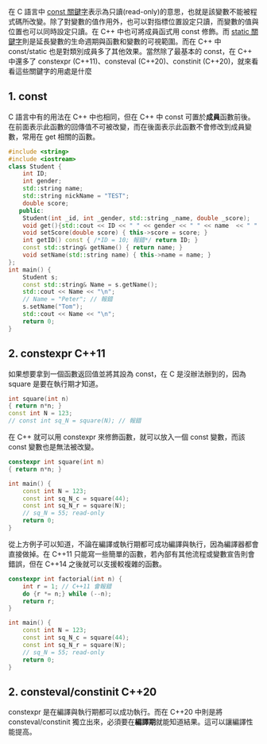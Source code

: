 在 C 語言中 [const 關鍵字](https://github.com/JrPhy/C_tutorial/blob/main/CH7-%E7%94%9F%E5%91%BD%E9%80%B1%E6%9C%9F%E8%88%87%E5%8F%AF%E8%A6%96%E7%AF%84%E5%9C%8D.md#5-%E9%97%9C%E9%8D%B5%E5%AD%97-const)表示為只讀(read-only)的意思，也就是該變數不能被程式碼所改變。除了對變數的值作用外，也可以對指標位置設定只讀，而變數的值與位置也可以同時設定只讀。在 C++ 中也可將成員函式用 const 修飾。而 [static 關鍵字](https://github.com/JrPhy/C_tutorial/blob/main/CH7-%E7%94%9F%E5%91%BD%E9%80%B1%E6%9C%9F%E8%88%87%E5%8F%AF%E8%A6%96%E7%AF%84%E5%9C%8D.md#1-static)則是延長變數的生命週期與函數和變數的可視範圍。而在 C++ 中 const/static 也是對類別成員多了其他效果。當然除了最基本的 const，在 C++ 中還多了 constexpr (C++11)、consteval (C++20)、constinit (C++20)，就來看看這些關鍵字的用處是什麼

## 1. const
C 語言中有的用法在 C++ 中也相同，但在 C++ 中 const 可置於**成員**函數前後。在前面表示此函數的回傳值不可被改變，而在後面表示此函數不會修改到成員變數，常用在 get 相關的函數。
```cpp
#include <string>
#include <iostream>
class Student {
    int ID;
    int gender;
    std::string name;
    std::string nickName = "TEST";
    double score;
   public:
    Student(int _id, int _gender, std::string _name, double _score);
    void get(){std::cout << ID << " " << gender << " " << name  << " " << score << std::endl;}
    void setScore(double score) { this->score = score; }
    int getID() const { /*ID = 10; 報錯*/ return ID; }
    const std::string& getName() { return name; }
    void setName(std::string name) { this->name = name; }
};
int main() {
    Student s;
    const std::string& Name = s.getName();
    std::cout << Name << "\n";
    // Name = "Peter"; // 報錯
    s.setName("Tom");
    std::cout << Name << "\n";
    return 0;
}
```

## 2. constexpr C++11
如果想要拿到一個函數返回值並將其設為 const，在 C 是沒辦法辦到的，因為 square 是要在執行期才知道。
```cpp
int square(int n)
{ return n*n; }
const int N = 123;
// const int sq_N = square(N); // 報錯
```
在 C++ 就可以用 constexpr 來修飾函數，就可以放入一個 const 變數，而該 const 變數也是無法被改變。
```cpp
constexpr int square(int n)
{ return n*n; }

int main() {
    const int N = 123;
    const int sq_N_c = square(44);
    const int sq_N_r = square(N);
    // sq_N = 55; read-only
    return 0;
}
```
從上方例子可以知道，不論在編譯或執行期都可成功編譯與執行，因為編譯器都會直接做掉。在 C++11 只能寫一些簡單的函數，若內部有其他流程或變數宣告則會錯誤，但在 C++14 之後就可以支援較複雜的函數。
```cpp
constexpr int factorial(int n) {
    int r = 1; // C++11 會報錯
    do {r *= n;} while (--n);
    return r;
}

int main() {
    const int N = 123;
    const int sq_N_c = square(44);
    const int sq_N_r = square(N);
    // sq_N = 55; read-only
    return 0;
}
```

## 2. consteval/constinit C++20
constexpr 是在編譯與執行期都可以成功執行。而在 C++20 中則是將 consteval/constinit 獨立出來，必須要在**編譯期**就能知道結果。這可以讓編譯性能提高。
